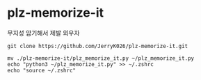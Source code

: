 # plz-memorize-it

무지성 암기해서 제발 외우자

```shell
git clone https://github.com/JerryK026/plz-memorize-it.git

mv ./plz-memorize-it/plz_memorize_it.py ~/plz_memorize_it.py
echo "python3 ~/plz_memorize_it.py" >> ~/.zshrc
echo "source ~/.zshrc"
```
